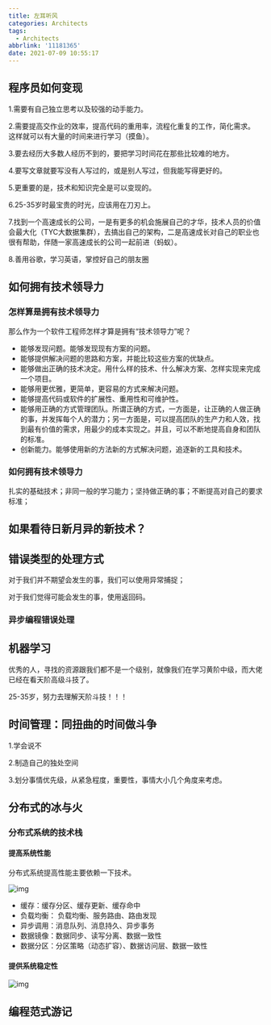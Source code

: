 ```yaml
---
title: 左耳听风
categories: Architects
tags:
  - Architects
abbrlink: '11181365'
date: 2021-07-09 10:55:17
---
```




## 程序员如何变现

1.需要有自己独立思考以及较强的动手能力。 

2.需要提高交作业的效率，提高代码的重用率，流程化重复的工作，简化需求。 这样就可以有大量的时间来进行学习（摸鱼）。 

3.要去经历大多数人经历不到的，要把学习时间花在那些比较难的地方。

4.要写文章就要写没有人写过的，或是别人写过，但我能写得更好的。

5.更重要的是，技术和知识完全是可以变现的。

6.25-35岁时最宝贵的时光，应该用在刀刃上。 

7.找到一个高速成长的公司，一是有更多的机会施展自己的才华，技术人员的价值会最大化（TYC大数据集群），去搞出自己的架构，二是高速成长对自己的职业也很有帮助，伴随一家高速成长的公司一起前进（蚂蚁）。 

8.善用谷歌，学习英语，掌控好自己的朋友圈

## 如何拥有技术领导力



### 怎样算是拥有技术领导力

那么作为一个软件工程师怎样才算是拥有“技术领导力”呢？

* 能够发现问题。能够发现现有方案的问题。
* 能够提供解决问题的思路和方案，并能比较这些方案的优缺点。
* 能够做出正确的技术决定。用什么样的技术、什么解决方案、怎样实现来完成一个项目。
* 能够用更优雅，更简单，更容易的方式来解决问题。
* 能够提高代码或软件的扩展性、重用性和可维护性。
* 能够用正确的方式管理团队。所谓正确的方式，一方面是，让正确的人做正确的事，并发挥每个人的潜力；另一方面是，可以提高团队的生产力和人效，找到最有价值的需求，用最少的成本实现之。并且，可以不断地提高自身和团队的标准。
* 创新能力。能够使用新的方法新的方式解决问题，追逐新的工具和技术。

### 如何拥有技术领导力

扎实的基础技术；非同一般的学习能力；坚持做正确的事；不断提高对自己的要求标准；

## 如果看待日新月异的新技术？

## 错误类型的处理方式

对于我们并不期望会发生的事，我们可以使用异常捕捉；

对于我们觉得可能会发生的事，使用返回码。

### 异步编程错误处理



## 机器学习

优秀的人，寻找的资源跟我们都不是一个级别，就像我们在学习黄阶中级，而大佬已经在看天阶高级斗技了。 

25-35岁，努力去理解天阶斗技！！！



## 时间管理：同扭曲的时间做斗争

1.学会说不

2.制造自己的独处空间

3.划分事情优先级，从紧急程度，重要性，事情大小几个角度来考虑。 

## 分布式的冰与火

### 分布式系统的技术栈

#### 提高系统性能

分布式系统提高性能主要依赖一下技术。

![img](https://gitee.com/Goook/pictures/raw/master/uPic/a9edeae125a80f381003d8d9d0056317.png)

* 缓存：缓存分区、缓存更新、缓存命中
* 负载均衡： 负载均衡、服务路由、路由发现
* 异步调用：消息队列、消息持久、异步事务
* 数据镜像：数据同步、读写分离、数据一致性
* 数据分区：分区策略（动态扩容）、数据访问层、数据一致性

#### 提供系统稳定性

![img](https://gitee.com/Goook/pictures/raw/master/uPic/befd21e1b41a257c5028f8c1bc7fa279.png)



## 编程范式游记



